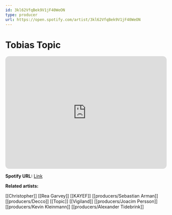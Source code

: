 ```yaml
---
id: 3kl62VfqBek9V1jF40WeON
type: producer
url: https://open.spotify.com/artist/3kl62VfqBek9V1jF40WeON
---
```

# Tobias Topic

<iframe style="border-radius:12px" src="https://open.spotify.com/embed/artist/3kl62VfqBek9V1jF40WeON" width="100%" height="352" frameBorder="0" allowfullscreen="" allow="autoplay; clipboard-write; encrypted-media; fullscreen; picture-in-picture" loading="lazy"></iframe>

**Spotify URL:** [Link](https://open.spotify.com/artist/3kl62VfqBek9V1jF40WeON)

**Related artists:**

[[Christopher]]
[[Rea Garvey]]
[[KAYEF]]
[[producers/Sebastian Arman]]
[[producers/Decco]]
[[Topic]]
[[Vigiland]]
[[producers/Joacim Persson]]
[[producers/Kevin Kleinmann]]
[[producers/Alexander Tidebrink]]
